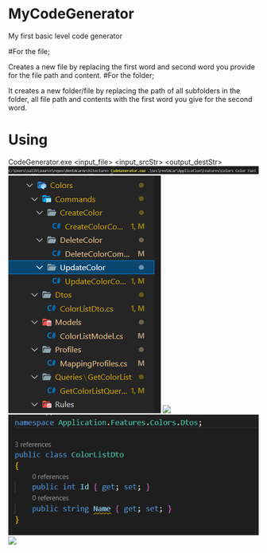 # MyCodeGenerator
My first basic level code generator

#For the file;

Creates a new file by replacing the first word and second word you provide for the file path and content.
#For the folder;

It creates a new folder/file by replacing the path of all subfolders in the folder, all file path and contents with the first word you give for the second word.

# Using
CodeGenerator.exe <input_file> <input_srcStr> <output_destStr>
![](CodeGenerator/ReadmeImg/UsingCommand.png)
![](CodeGenerator/ReadmeImg/Colors.png) ![](./ReadmeImg/Fuels.png)
![](CodeGenerator/ReadmeImg/ColorListDto.png)![](./ReadmeImg/FuelListDto.png)
